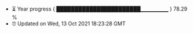 - ⏳ Year progress { ███████████████████████▁▁▁▁▁▁▁ } 78.29 %
- ⏰ Updated on Wed, 13 Oct 2021 18:23:28 GMT

